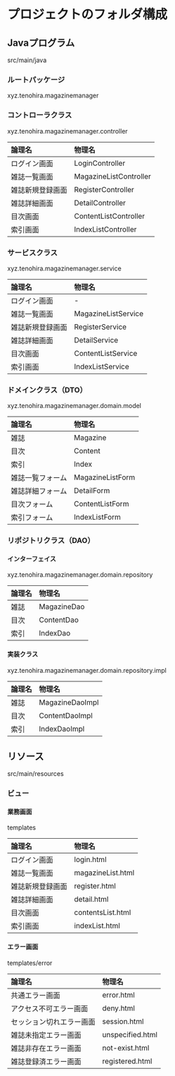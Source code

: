 # プロジェクトのフォルダ構成

## Javaプログラム
src/main/java

### ルートパッケージ
xyz.tenohira.magazinemanager

### コントローラクラス
xyz.tenohira.magazinemanager.controller

|論理名|物理名|
|:--|:--| 
|ログイン画面|LoginController|
|雑誌一覧画面|MagazineListController|
|雑誌新規登録画面|RegisterController|
|雑誌詳細画面|DetailController|
|目次画面|ContentListController|
|索引画面|IndexListController|

### サービスクラス
xyz.tenohira.magazinemanager.service

|論理名|物理名|
|:--|:--| 
|ログイン画面|-|
|雑誌一覧画面|MagazineListService|
|雑誌新規登録画面|RegisterService|
|雑誌詳細画面|DetailService|
|目次画面|ContentListService|
|索引画面|IndexListService|

### ドメインクラス（DTO）
xyz.tenohira.magazinemanager.domain.model

|論理名|物理名|
|:--|:--| 
|雑誌|Magazine|
|目次|Content|
|索引|Index|
|雑誌一覧フォーム|MagazineListForm|
|雑誌詳細フォーム|DetailForm|
|目次フォーム|ContentListForm|
|索引フォーム|IndexListForm|

### リポジトリクラス（DAO）
#### インターフェイス
xyz.tenohira.magazinemanager.domain.repository

|論理名|物理名|
|:--|:--| 
|雑誌|MagazineDao|
|目次|ContentDao|
|索引|IndexDao|

#### 実装クラス
xyz.tenohira.magazinemanager.domain.repository.impl

|論理名|物理名|
|:--|:--| 
|雑誌|MagazineDaoImpl|
|目次|ContentDaoImpl|
|索引|IndexDaoImpl|

## リソース
src/main/resources

### ビュー

#### 業務画面
templates

|論理名|物理名|
|:--|:--| 
|ログイン画面|login.html|
|雑誌一覧画面|magazineList.html|
|雑誌新規登録画面|register.html|
|雑誌詳細画面|detail.html|
|目次画面|contentsList.html|
|索引画面|indexList.html|

#### エラー画面
templates/error

|論理名|物理名|
|:--|:--| 
|共通エラー画面|error.html|
|アクセス不可エラー画面|deny.html|
|セッション切れエラー画面|session.html|
|雑誌未指定エラー画面|unspecified.html|
|雑誌非存在エラー画面|not-exist.html|
|雑誌登録済エラー画面|registered.html|

